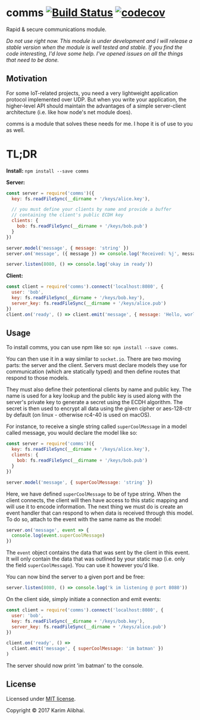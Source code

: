 # comms [![Build Status](https://travis-ci.com/karimsa/comms.svg?token=bynzkcTP4XciV8soPs5e&branch=master)](https://travis-ci.com/karimsa/comms) [![codecov](https://codecov.io/gh/karimsa/comms/branch/master/graph/badge.svg?token=e8bsOKgTpK)](https://codecov.io/gh/karimsa/comms)

Rapid &amp; secure communications module.

*Do not use right now. This module is under development and I will release a stable
version when the module is well tested and stable. If you find the code interesting,
I'd love some help. I've opened issues on all the things that need to be done.*

## Motivation

For some IoT-related projects, you need a very lightweight application
protocol implemented over UDP. But when you write your application, the
higher-level API should maintain the advantages of a simple server-client
architecture (i.e. like how node's net module does).

comms is a module that solves these needs for me. I hope it is of use to you
as well.

# TL;DR

**Install:** `npm install --save comms`

**Server:**
```javascript
const server = require('comms')({
  key: fs.readFileSync(__dirname + '/keys/alice.key'),

  // you must define your clients by name and provide a buffer
  // containing the client's public ECDH key
  clients: {
    bob: fs.readFileSync(__dirname + '/keys/bob.pub')
  }
})

server.model('message', { message: 'string' })
server.on('message', ({ message }) => console.log('Received: %j', message)))

server.listen(8080, () => console.log('okay im ready'))
```

**Client:**
```javascript
const client = require('comms').connect('localhost:8080', {
  user: 'bob',
  key: fs.readFileSync(__dirname + '/keys/bob.key'),
  server_key: fs.readFileSync(__dirname + '/keys/alice.pub')
})
client.on('ready', () => client.emit('message', { message: 'Hello, world' }))
```

## Usage

To install comms, you can use npm like so: `npm install --save comms`.

You can then use it in a way similar to `socket.io`. There are two moving parts:
the server and the client. Servers must declare models they use for communication
(which are statically typed) and then define routes that respond to those models.

They must also define their potentional clients by name and public key. The name is used
for a key lookup and the public key is used along with the server's private key to generate
a secret using the ECDH algorithm. The secret is then used to encrypt all data using
the given cipher or aes-128-ctr by default (on linux - otherwise rc4-40 is used on macOS).

For instance, to receive a single string called `superCoolMessage` in a model called message,
you would declare the model like so:

```javascript
const server = require('comms')({
  key: fs.readFileSync(__dirname + '/keys/alice.key'),
  clients: {
    bob: fs.readFileSync(__dirname + '/keys/bob.pub')
  }
})

server.model('message', { superCoolMessage: 'string' })
```

Here, we have defined `superCoolMessage` to be of type string. When the client connects, the
client will then have access to this static mapping and will use it to encode information.
The next thing we must do is create an event handler that can respond to when data
is received through this model. To do so, attach to the event with the same name
as the model:

```javascript
server.on('message', event => {
  console.log(event.superCoolMessage)
})
```

The `event` object contains the data that was sent by the client in this event. It
will only contain the data that was outlined by your static map (i.e. only the field
`superCoolMessage`). You can use it however you'd like.

You can now bind the server to a given port and be free:

```javascript
server.listen(8080, () => console.log('k im listening @ port 8080'))
```

On the client side, simply initiate a connection and emit events:

```javascript
const client = require('comms').connect('localhost:8080', {
  user: 'bob',
  key: fs.readFileSync(__dirname + '/keys/bob.key'),
  server_key: fs.readFileSync(__dirname + '/keys/alice.pub')
})

client.on('ready', () =>
  client.emit('message', { superCoolMessage: 'im batman' })
)
```

The server should now print 'im batman' to the console.

## License

Licensed under [MIT license](LICENSE.md).

Copyright &copy; 2017 Karim Alibhai.